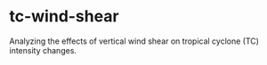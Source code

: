 # tc-wind-shear
Analyzing the effects of vertical wind shear on tropical cyclone (TC) intensity changes. 
